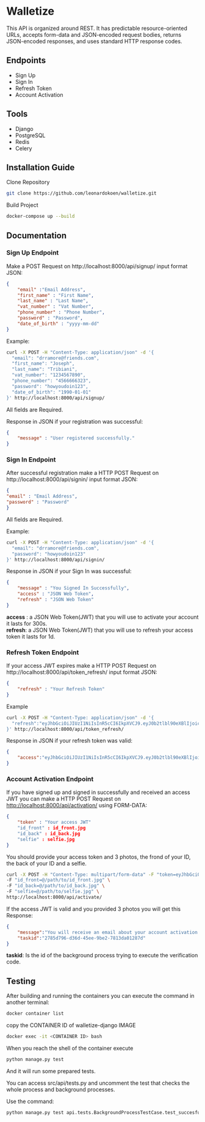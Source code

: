 # Walletize

This API is organized around REST. It has predictable resource-oriented URLs, accepts form-data and JSON-encoded request bodies, returns JSON-encoded responses, and uses standard HTTP response codes.

## Endpoints

- Sign Up  
- Sign In  
- Refresh Token  
- Account Activation

## Tools

- Django
- PostgreSQL  
- Redis
- Celery

## Installation Guide

Clone Repository

```bash
git clone https://github.com/leonardokoen/walletize.git
```

Build Project

```bash
docker-compose up --build
```

## Documentation

### Sign Up Endpoint

Make a POST Request on http://localhost:8000/api/signup/ input format JSON:  

```JSON
{
    "email" :"Email Address",
    "first_name" : "First Name",
    "last_name" : "Last Name",
    "vat_number" : "Vat Number",
    "phone_number" : "Phone Number",
    "password" : "Password",
    "date_of_birth" : "yyyy-mm-dd"
}
```

Example:

```bash
curl -X POST -H "Content-Type: application/json" -d '{
  "email": "drramore@friends.com",
  "first_name": "Joseph",
  "last_name": "Tribiani",
  "vat_number": "1234567890",
  "phone_number": "4566666323",
  "password": "howyoudoin123",
  "date_of_birth": "1990-01-01"
}' http://localhost:8000/api/signup/
```

All fields are Required.

Response in JSON if your registration was successful:

```JSON
{
    "message" : "User registered successfully."
}
```

### Sign In Endpoint

After successful registration make a HTTP POST Request on http://localhost:8000/api/signin/ input format JSON:

```JSON
{
"email" : "Email Address",
"password" : "Password"
}
```

All fields are Required.

Example:

```BASH
curl -X POST -H "Content-Type: application/json" -d '{
  "email": "drramore@friends.com",
  "password": "howyoudoin123"
}' http://localhost:8000/api/signin/
```

Response in JSON if your Sign In was successful:

```JSON
{
    "message" : "You Signed In Successfully",
    "access" : "JSON Web Token",
    "refresh" : "JSON Web Token"
}
```

**access** : a JSON Web Token(JWT) that you will use to activate your account it lasts for 300s.  
**refresh**: a  JSON Web Token(JWT) that you will use to refresh your access token it lasts for 1d.

### Refresh Token Endpoint

If your access JWT expires make a HTTP POST Request on http://localhost:8000/api/token_refresh/ input format JSON:

```JSON
{
    "refresh" : "Your Refresh Token"
}
```

Example

```bash
curl -X POST -H "Content-Type: application/json" -d '{
  "refresh":"eyJhbGciOiJIUzI1NiIsInR5cCI6IkpXVCJ9.eyJ0b2tlbl90eXBlIjoicmVmcmVzaCIsImV4cCI6MTY5MTY4ODg4NSwiaWF0IjoxNjkxNjAyNDg1LCJqdGkiOiI5YmNjYzhjZDIxZjg0OGExYjhhZDdmZjI2ODE2MGYyNSIsInVzZXJfaWQiOjV9.KK2FPXl-WMLlfPrtgzLsd1l7I6wOSTYpGIe7ZDp4GV8"
}' http://localhost:8000/api/token_refresh/
```

Response in JSON if your refresh token was valid:

```JSON
{
    "access":"eyJhbGciOiJIUzI1NiIsInR5cCI6IkpXVCJ9.eyJ0b2tlbl90eXBlIjoiYWNjZXNzIiwiZXhwIjoxNjkxNjA0MzcwLCJpYXQiOjE2OTE2MDI0ODUsImp0aSI6ImU5YWM3MTAyODY4ZTQ3NDc4Zjk1NTFjODhiNWFmZjQ4IiwidXNlcl9pZCI6NX0.HN_p1_f3y8DuKN0zm8SZ1S6j-OunGPXVXbUy1f-lv80"
}
```

### Account Activation Endpoint

If you have signed up and signed in successfully and received an access JWT you can make a HTTP POST Request on <http://localhost:8000/api/activation/> using FORM-DATA:

```JSON
{
    "token" : "Your access JWT"
    "id_front" : id_front.jpg
    "id_back" : id_back.jpg
    "selfie" : selfie.jpg
}
```

You should provide your access token and 3 photos, the frond of your ID, the back of your ID and a selfie. 

```bash
curl -X POST -H "Content-Type: multipart/form-data" -F "token=eyJhbGciOiJIUzI1NiIsInR5cCI6IkpXVCJ9.eyJ0b2tlbl90eXBlIjoiYWNjZXNzIiwiZXhwIjoxNjkxNjA0MzcwLCJpYXQiOjE2OTE2MDI0ODUsImp0aSI6ImU5YWM3MTAyODY4ZTQ3NDc4Zjk1NTFjODhiNWFmZjQ4IiwidXNlcl9pZCI6NX0.HN_p1_f3y8DuKN0zm8SZ1S6j-OunGPXVXbUy1f-lv80" \
-F "id_front=@/path/to/id_front.jpg" \
-F "id_back=@/path/to/id_back.jpg" \
-F "selfie=@/path/to/selfie.jpg" \
http://localhost:8000/api/activate/

```

If the access JWT is valid and you provided 3 photos you will get this Response:

```JSON
{
    "message":"You will receive an email about your account activation result",
    "taskid":"2785d796-d36d-45ee-9be2-7813da01287d"
}
```

**taskid**: Is the id of the background process trying to execute the verification code.

## Testing

After building and running the containers you can execute the command in another terminal:

```bash
docker container list
```

copy the CONTAINER ID of walletize-django IMAGE

```bash
docker exec -it <CONTAINER ID> bash
```

When you reach the shell of the container execute

```bash
python manage.py test
```

And it will run some prepared tests.

You can access src/api/tests.py and uncomment the test that checks the whole process and background processes.  

Use the command:

```bash
python manage.py test api.tests.BackgroundProcessTestCase.test_succesful_token_verification_and_uploading_pictures
``` 
